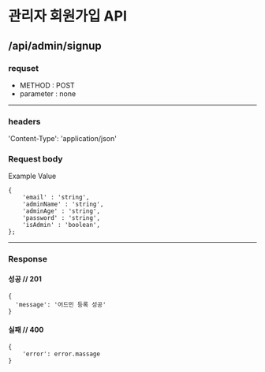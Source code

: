 # 관리자 회원가입 API

## /api/admin/signup

### requset

- METHOD : POST
- parameter : none

---

### headers

'Content-Type': 'application/json'

### Request body

Example Value

```
{
	'email' : 'string',
	'adminName' : 'string',
	'adminAge' : 'string',
	'password' : 'string',
	'isAdmin' : 'boolean',
};
```

---

### Response

#### 성공 // 201

```
{
  'message': '어드민 등록 성공' 
}
```

#### 실패 // 400

```
{
    'error': error.massage
}
```
